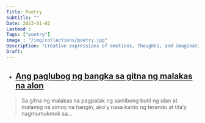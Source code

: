 ```yaml
---
Title: Poetry
Subtitle: ""
Date: 2023-01-01
Lastmod : 
Tags: ["poetry"]
image : "/img/collections/poetry.jpg"
Description: "Creative expressions of emotions, thoughts, and imaginations, crafted in verse to evoke beauty, reflection, and resonance."
Draft: 
---
```


- ## [Ang paglubog ng bangka sa gitna ng malakas na alon](http://localhost:1313/post/2020/bangka/)

> Sa gitna ng malakas na
pagpatak ng sanlibong
butil ng ulan at malamig
na simoy na hangin, ako’y nasa kanto ng terando
at tila’y nagmumukmok sa...


